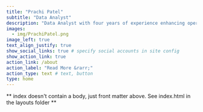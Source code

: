 ```yaml
---
title: "Prachi Patel"
subtitle: "Data Analyst"
description: "Data Analyst with four years of experience enhancing operations for organizations through information systems solutions. Proven track record of transforming specific business goals for growth and efficiency improvements into new system designs. Results-oriented analyst skilled in managing and breaking down large volumes of information. Proactive at heading off operations, workflow, and production issues by uncovering trends affecting business success. Working with Healthcare IT companies and Recruitment IT firm. Experience in BI development, ETL (SSIS), Data warehouse, Report development (SSRS/Excel/ Power BI/Tableau) support and SQL Server development."
images:
  - img/PrachiPatel.png
image_left: true
text_align_justify: true
show_social_links: true # specify social accounts in site config
show_action_link: true
action_link: /about
action_label: "Read More &rarr;"
action_type: text # text, button
type: home
---
```


** index doesn't contain a body, just front matter above.
See index.html in the layouts folder **
